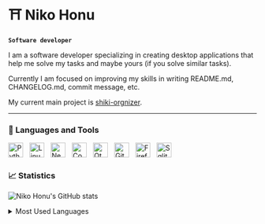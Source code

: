 # ⛩️ Niko Honu

**`Software developer`**

I am a software developer specializing in creating desktop applications that help me solve my tasks and maybe yours (if you solve similar tasks).

Currently I am focused on improving my skills in writing README.md, CHANGELOG.md, commit message, etc.

My current main project is [shiki-orgnizer](https://github.com/nikohonu/shiki-organizer).

---

### 🧰 Languages and Tools

<img align="left" alt="Python" width="30px" style="padding-right:10px;" src="https://cdn.jsdelivr.net/gh/devicons/devicon/icons/python/python-original.svg"/>
<img align="left" alt="Linux" width="30px" style="padding-right:10px;" src="https://cdn.jsdelivr.net/gh/devicons/devicon/icons/linux/linux-original.svg"/>
 <img align="left" alt="Neovim" width="30px" style="padding-right:10px;" src="https://cdn.jsdelivr.net/gh/devicons/devicon/icons/vim/vim-original.svg"/>
<img align="left" alt="Code" width="30px" style="padding-right:10px;" src="https://cdn.jsdelivr.net/gh/devicons/devicon/icons/vscode/vscode-original.svg"/>
<img align="left" alt="Qt" width="30px" style="padding-right:10px;" src="https://cdn.jsdelivr.net/gh/devicons/devicon/icons/qt/qt-original.svg"/>
<img align="left" alt="Git" width="30px" style="padding-right:10px;" src="https://cdn.jsdelivr.net/gh/devicons/devicon/icons/git/git-original.svg" />
<img align="left" alt="Firefox" width="30px" style="padding-right:10px;" src="https://cdn.jsdelivr.net/gh/devicons/devicon/icons/firefox/firefox-original.svg" />
<img align="left" alt="Sqlite" width="30px" style="padding-right:10px;" src="https://cdn.jsdelivr.net/gh/devicons/devicon/icons/sqlite/sqlite-original.svg" />
<br />

#

### 📈 Statistics

![Niko Honu's GitHub stats](https://github-readme-stats.vercel.app/api?username=nikohonu&show_icons=true&theme=tokyonight)

<details>
  <summary>Most Used Languages</summary>

![Top Langs](https://github-readme-stats.vercel.app/api/top-langs/?username=nikohonu&hide=jupyter+notebook,html,css&theme=tokyonight&hide_border=true&layout=compact&langs_count=10)

</details>
